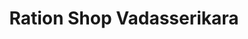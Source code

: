 ---
title: "Ration Shop Vadasserikara"
url: /vadasserikkara/ration-shop-vadasserikara/
shop: Lebensmittel
---